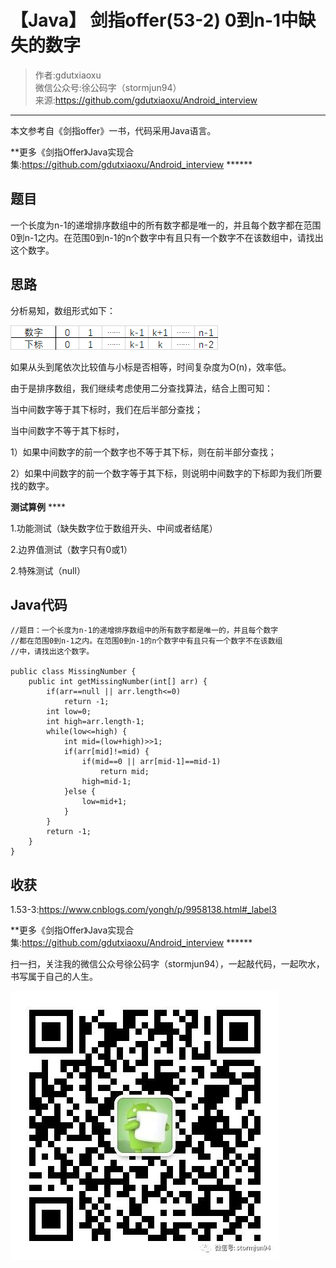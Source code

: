 # 【Java】 剑指offer(53-2) 0到n-1中缺失的数字  
  
> 作者:gdutxiaoxu<br/> 微信公众号:徐公码字（stormjun94）<br/>来源:https://github.com/gdutxiaoxu/Android_interview

****

本文参考自《剑指offer》一书，代码采用Java语言。

**更多《剑指Offer》Java实现合集:https://github.com/gdutxiaoxu/Android_interview ******

## 题目

一个长度为n-1的递增排序数组中的所有数字都是唯一的，并且每个数字都在范围0到n-1之内。在范围0到n-1的n个数字中有且只有一个数字不在该数组中，请找出这个数字。

## 思路

分析易知，数组形式如下：

![](https://raw.githubusercontent.com/gdutxiaoxu/blog_pic/master/offer/1407330-20181114145612145-1558110605.png)

如果从头到尾依次比较值与小标是否相等，时间复杂度为O(n)，效率低。

由于是排序数组，我们继续考虑使用二分查找算法，结合上图可知：

当中间数字等于其下标时，我们在后半部分查找；

当中间数字不等于其下标时，

1）如果中间数字的前一个数字也不等于其下标，则在前半部分查找；

2）如果中间数字的前一个数字等于其下标，则说明中间数字的下标即为我们所要找的数字。

**测试算例** ****

1.功能测试（缺失数字位于数组开头、中间或者结尾）

2.边界值测试（数字只有0或1）

2.特殊测试（null）

## **Java代码**

    
    
    //题目：一个长度为n-1的递增排序数组中的所有数字都是唯一的，并且每个数字
    //都在范围0到n-1之内。在范围0到n-1的n个数字中有且只有一个数字不在该数组
    //中，请找出这个数字。
    
    public class MissingNumber {
    	public int getMissingNumber(int[] arr) {
    		if(arr==null || arr.length<=0) 
    			return -1;
    		int low=0;
    		int high=arr.length-1;
    		while(low<=high) {
    			int mid=(low+high)>>1;
    			if(arr[mid]!=mid) {
    				if(mid==0 || arr[mid-1]==mid-1)
    					return mid;
    				high=mid-1;
    			}else {
    				low=mid+1;
    			}
    		}
    		return -1;
    	}
    }
    

## **收获**

1.53-3:https://www.cnblogs.com/yongh/p/9958138.html#_label3

**更多《剑指Offer》Java实现合集:https://github.com/gdutxiaoxu/Android_interview ******

扫一扫，关注我的微信公众号徐公码字（stormjun94），一起敲代码，一起吹水，书写属于自己的人生。

![](https://raw.githubusercontent.com/gdutxiaoxu/blog_pic/master/offer/20200722234908.png)